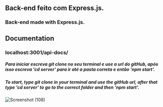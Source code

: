 ## Back-end feito com Express.js.
### Back-end made with Express.js.



## Documentation

### localhost:3001/api-docs/



##### Para iniciar escreva git clone no seu terminal e use a url do gitHub, após isso escreva 'cd server' para ir até a pasta correta e então 'npm start'.


##### To start, type git clone in your terminal and use the gitHub url, after that type 'cd server' to go to the correct folder and then 'npm start'.






![Screenshot (108)](https://github.com/RaphaelMarquesMartorella/E-commerce-Back-End/assets/118463534/03c7bae5-27cc-4d33-9f51-44d24f6f5161)



